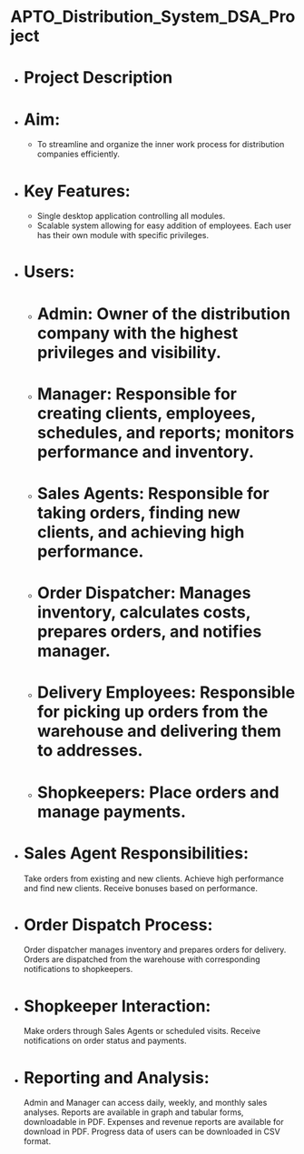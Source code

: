 # APTO_Distribution_System_DSA_Project
  - # Project Description
  - # Aim:
    - To streamline and organize the inner work process for distribution companies efficiently.

  - # Key Features:
    - Single desktop application controlling all modules.
    - Scalable system allowing for easy addition of employees.
      Each user has their own module with specific privileges.
  - # Users:
    - # Admin: Owner of the distribution company with the highest privileges and visibility.
    - # Manager: Responsible for creating clients, employees, schedules, and reports; monitors performance and inventory.
    - # Sales Agents: Responsible for taking orders, finding new clients, and achieving high performance.
    - # Order Dispatcher: Manages inventory, calculates costs, prepares orders, and notifies manager.
    - # Delivery Employees: Responsible for picking up orders from the warehouse and delivering them to addresses.
    - # Shopkeepers: Place orders and manage payments.
  - # Sales Agent Responsibilities:
      Take orders from existing and new clients.
      Achieve high performance and find new clients.
      Receive bonuses based on performance.
  - # Order Dispatch Process:
      Order dispatcher manages inventory and prepares orders for delivery.
      Orders are dispatched from the warehouse with corresponding notifications to shopkeepers.
  - # Shopkeeper Interaction:
      Make orders through Sales Agents or scheduled visits.
      Receive notifications on order status and payments.
  - # Reporting and Analysis:
      Admin and Manager can access daily, weekly, and monthly sales analyses.
      Reports are available in graph and tabular forms, downloadable in PDF.
      Expenses and revenue reports are available for download in PDF.
      Progress data of users can be downloaded in CSV format.
